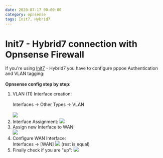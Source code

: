 ```yaml
--- 
date: 2020-07-17 00:00:00
category: opnsense
tags: Init7, Hybrid7
---
```

# Init7 - Hybrid7 connection with Opnsense Firewall

If you're using <a href="https://www.init7.net">Init7</a> - Hybrid7 you have to configure pppoe Authentication and VLAN tagging:<br><br>
<b>Opnsense config step by step:</b>
1) VLAN (11) Interface creation:<br><br>
Interfaces → Other Types → VLAN<br><br>
![](https://kissel.ch/ict/images/hybrid7_vlan.png)
2) Interface Assignment:
![](https://kissel.ch/ict/images/hybrid7_interfaces.png)
3) Assign new Interface to WAN:<br>
![](https://kissel.ch/ict/images/hybrid7_wan.png)
4) Configure WAN Interface:<br>
Interfaces → [WAN]
![](https://kissel.ch/ict/images/hybrid7_advancedoptions.png)
(rest is equal)
5) Finally check if you are "up":
![](https://kissel.ch/ict/images/hybrid7_overview.png)
